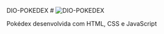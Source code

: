 DIO-POKEDEX # ![DIO-POKEDEX](https://user-images.githubusercontent.com/116196987/204152250-ef81c56e-b1d1-4abb-96f7-095d97229446.jpg)

Pokédex desenvolvida com HTML, CSS e JavaScript
